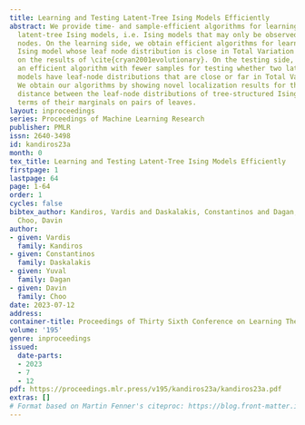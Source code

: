 ```yaml
---
title: Learning and Testing Latent-Tree Ising Models Efficiently
abstract: We provide time- and sample-efficient algorithms for learning and testing
  latent-tree Ising models, i.e. Ising models that may only be observed at their leaf
  nodes. On the learning side, we obtain efficient algorithms for learning a tree-structured
  Ising model whose leaf node distribution is close in Total Variation Distance, improving
  on the results of \cite{cryan2001evolutionary}. On the testing side, we provide
  an efficient algorithm with fewer samples for testing whether two latent-tree Ising
  models have leaf-node distributions that are close or far in Total Variation distance.
  We obtain our algorithms by showing novel localization results for the total variation
  distance between the leaf-node distributions of tree-structured Ising models, in
  terms of their marginals on pairs of leaves.
layout: inproceedings
series: Proceedings of Machine Learning Research
publisher: PMLR
issn: 2640-3498
id: kandiros23a
month: 0
tex_title: Learning and Testing Latent-Tree Ising Models Efficiently
firstpage: 1
lastpage: 64
page: 1-64
order: 1
cycles: false
bibtex_author: Kandiros, Vardis and Daskalakis, Constantinos and Dagan, Yuval and
  Choo, Davin
author:
- given: Vardis
  family: Kandiros
- given: Constantinos
  family: Daskalakis
- given: Yuval
  family: Dagan
- given: Davin
  family: Choo
date: 2023-07-12
address: 
container-title: Proceedings of Thirty Sixth Conference on Learning Theory
volume: '195'
genre: inproceedings
issued:
  date-parts:
  - 2023
  - 7
  - 12
pdf: https://proceedings.mlr.press/v195/kandiros23a/kandiros23a.pdf
extras: []
# Format based on Martin Fenner's citeproc: https://blog.front-matter.io/posts/citeproc-yaml-for-bibliographies/
---
```

